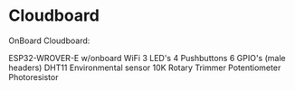 # Cloudboard

OnBoard Cloudboard:

ESP32-WROVER-E w/onboard WiFi
3 LED's
4 Pushbuttons
6 GPIO's (male headers)
DHT11 Environmental sensor
10K Rotary Trimmer Potentiometer
Photoresistor
